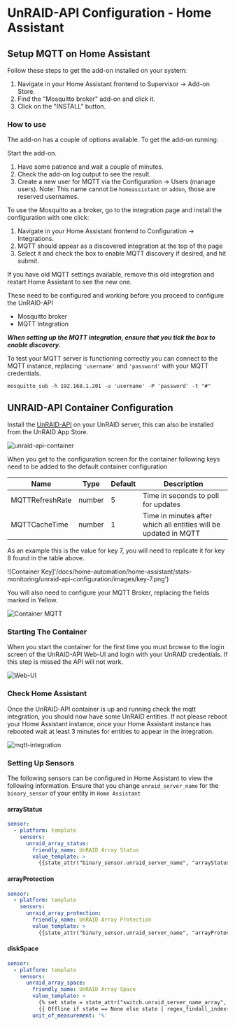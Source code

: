 # UnRAID-API Configuration - Home Assistant

## Setup MQTT on Home Assistant
Follow these steps to get the add-on installed on your system:

1. Navigate in your Home Assistant frontend to Supervisor -> Add-on Store.
2. Find the "Mosquitto broker" add-on and click it.
3. Click on the "INSTALL" button.

### How to use
The add-on has a couple of options available. To get the add-on running:

Start the add-on.
1. Have some patience and wait a couple of minutes.
2. Check the add-on log output to see the result.
3. Create a new user for MQTT via the Configuration -> Users (manage users). Note: This name cannot be `homeassistant` or `addon`, those are reserved usernames.

To use the Mosquitto as a broker, go to the integration page and install the configuration with one click:

1. Navigate in your Home Assistant frontend to Configuration -> Integrations.
2. MQTT should appear as a discovered integration at the top of the page
3. Select it and check the box to enable MQTT discovery if desired, and hit submit.

If you have old MQTT settings available, remove this old integration and restart Home Assistant to see the new one.

These need to be configured and working before you proceed to configure the UnRAID-API
 - Mosquitto broker
 - MQTT Integration

**_When setting up the MQTT integration, ensure that you tick the box to enable discovery._**

To test your MQTT server is functioning correctly you can connect to the MQTT instance, replacing `'username'` and `'password'` with your MQTT credentials. 

```
mosquitto_sub -h 192.168.1.201 -u 'username' -P 'password' -t "#"
```

## UNRAID-API Container Configuration

Install the [UnRAID-API](https://github.com/ElectricBrainUK/UnraidAPI) on your UnRAID server, this can also be installed from the UnRAID App Store.

![unraid-api-container]('/docs/home-automation/home-assistant/stats-monitoring/unraid-api-configuration/images/unraid-api.png')

When you get to the configuration screen for the container following keys need to be added to the default container configuration

|Name|Type|Default|Description|
|---|---|---|---|
|MQTTRefreshRate|number|5|Time in seconds to poll for updates|
|MQTTCacheTime|number|1|Time in minutes after which all entities will be updated in MQTT|

As an example this is the value for key 7, you will need to replicate it for key 8 found in the table above. 

![Container Key]'/docs/home-automation/home-assistant/stats-monitoring/unraid-api-configuration/images/key-7.png')

You will also need to configure your MQTT Broker, replacing the fields marked in Yellow.

![Container MQTT]('/docs/home-automation/home-assistant/stats-monitoring/unraid-api-configuration/images/container-configuration.png')

### Starting The Container
When you start the container for the first time you must browse to the login screen of the UnRAID-API Web-UI and login with your UnRAID credentials. If this step is missed the API will not work. 

![Web-UI]('/docs/home-automation/home-assistant/stats-monitoring/unraid-api-configuration/images/web-ui.png')

### Check Home Assistant
Once the UnRAID-API container is up and running check the mqtt integration, you should now have some UnRAID entities. If not please reboot your Home Assistant instance, once your Home Assistant instance has rebooted wait at least 3 minutes for entities to appear in the integration. 

![mqtt-integration]('/dev/docs/home-automation/home-assistant/stats-monitoring/unraid-api-configuration/images/mqtt.png')

### Setting Up Sensors
The following sensors can be configured in Home Assistant to view the following information. Ensure that you change `unraid_server_name` for the `binary_sensor` of your entity in `Home Assistant`

#### arrayStatus

```YAML
sensor:
  - platform: template
    sensors:
      unraid_array_status:
        friendly_name: UnRAID Array Status
        value_template: >
          {{state_attr("binary_sensor.unraid_server_name", "arrayStatus")}}
```

#### arrayProtection


```YAML
sensor:
  - platform: template
    sensors:
      unraid_array_protection:
        friendly_name: UnRAID Array Protection
        value_template: >
          {{state_attr("binary_sensor.unraid_server_name", "arrayProtection")}}
```
#### diskSpace
 
```YAML
sensor:
  - platform: template
    sensors:
      unraid_array_space:
        friendly_name: UnRAID Array Space
        value_template: >
          {% set state = state_attr("switch.unraid_server_name_array", "diskSpace") %} 
          {{ Offline if state == None else state | regex_findall_index(".*\((\d+.?\d+) %\)") | float }}
        unit_of_measurement: '%'
```
